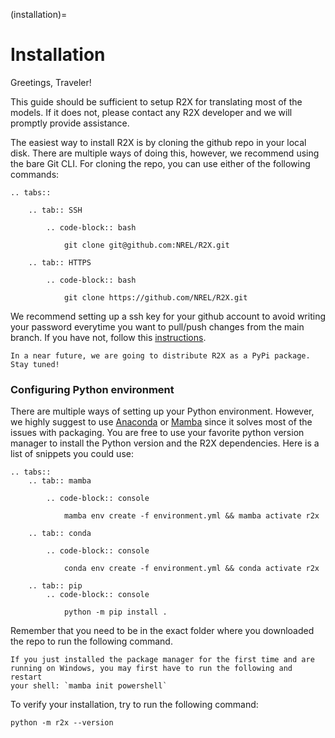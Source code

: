 (installation)=
# Installation

Greetings, Traveler!

This guide should be sufficient to setup R2X for translating most of the models.
If it does not, please contact any R2X developer and we will promptly provide
assistance.

The easiest way to install R2X is by cloning the github repo in your local
disk. There are multiple ways of doing this, however, we recommend using the
bare Git CLI. For cloning the repo, you can use either of the following
commands:

```{eval-rst}
.. tabs::

    .. tab:: SSH

        .. code-block:: bash

            git clone git@github.com:NREL/R2X.git

    .. tab:: HTTPS

        .. code-block:: bash

            git clone https://github.com/NREL/R2X.git
```

We recommend setting up a ssh key for your github account to avoid writing your password everytime you want to pull/push changes from the main branch.
If you have not, follow this [instructions](https://docs.github.com/en/authentication/connecting-to-github-with-ssh).

```{note}
In a near future, we are going to distribute R2X as a PyPi package. Stay tuned!
```

### Configuring Python environment

There are multiple ways of setting up your Python environment.
However, we highly suggest to use [Anaconda](https://www.anaconda.com/download)
or [Mamba](https://mamba.readthedocs.io/en/latest/) since it solves most of the
issues with packaging.
You are free to use your favorite python version manager
to install the Python version and the R2X dependencies. Here is a list of snippets you could use:

```{eval-rst}
.. tabs::
    .. tab:: mamba

        .. code-block:: console

            mamba env create -f environment.yml && mamba activate r2x

    .. tab:: conda

        .. code-block:: console

            conda env create -f environment.yml && conda activate r2x

    .. tab:: pip
        .. code-block:: console

            python -m pip install .

```

Remember that you need to be in the exact folder where you downloaded the repo to run the following command.

```{important}
If you just installed the package manager for the first time and are
running on Windows, you may first have to run the following and restart
your shell: `mamba init powershell`
```

To verify your installation, try to run the following command:

```console
python -m r2x --version
```
